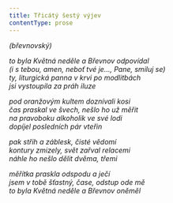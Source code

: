 ```yaml
---
title: Třicátý šestý výjev
contentType: prose
---
```


_(břevnovský)_

_to byla Květná neděle a Břevnov odpovídal  
(_i s tebou, amen, neboť tvé je…, Pane, smiluj se_)  
ty, liturgická panna v krvi po modlitbách  
jsi vystoupila za práh iluze_

_pod oranžovým kultem doznívali kosi  
čas praskal ve švech, nešlo ho už měřit  
na pravoboku alkoholik ve své lodi  
dopíjel posledních pár vteřin_

_pak střih a záblesk, čisté vědomí  
kontury zmizely, svět zařval relacemi  
náhle ho nešlo dělit dvěma, třemi_

_měřítka praskla odspodu a ječí  
jsem v tobě šťastný, čase, odstup ode mě  
to byla Květná neděle a Břevnov oněměl_
